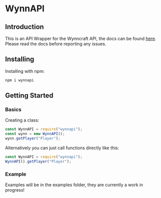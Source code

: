 # WynnAPI

## Introduction
This is an API Wrapper for the Wynncraft API, the docs can be found [here](https://docs.wynncraft.com). Please read the docs before reporting any issues.

## Installing
Installing with npm:
```bash
npm i wynnapi
```

## Getting Started

### Basics

Creating a class:
```js
const WynnAPI = require("wynnapi");
const wynn = new WynnAPI();
wynn.getPlayer("Player");
```

Alternatively you can just call functions directly like this:
```js
const WynnAPI = require("wynnapi");
WynnAPI().getPlayer("Player");
```

### Example
Examples will be in the examples folder, they are currently a work in progress!